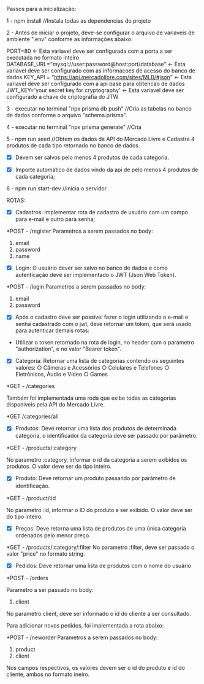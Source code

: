 Passos para a inicialização:

1 - npm install
//Instala todas as dependencias do projeto


2 - Antes de iniciar o projeto, deve-se configurar o arquivo de variaveis de ambiente ".env" conforme as informações abaixo: 

PORT=80 <- Esta variavel deve ser configurada com a porta a ser executada no formato inteiro
DATABASE_URL="mysql://user:password@host:port/database" <- Esta variavel deve ser configurado com as informacoes de acesso do banco de dados
KEY_API = "https://api.mercadolibre.com/sites/MLB/#json" <- Esta variavel deve ser configurado com a api base para obtencao de dados
JWT_KEY='your secret key for cryptography' <- Esta variavel deve ser configurado a chave de criptografia do JTW


3 - executar no terminal "npx prisma db push"
//Cria as tabelas no banco de dados conforme o arquivo "schema.prisma".



4 - executar no terminal "npx prisma generate"
//Cria 



5 - npm run seed
//Obtem os dados da API do Mercado Livre e Cadastra 4 produtos de cada tipo retornado no banco de dados.
- [x] Devem ser salvos pelo menos 4 produtos de cada categoria.
- [x] Importe automático de dados vindo da api de pelo menos 4 produtos de cada categoria;



6 - npm run start-dev
//inicia o servidor



ROTAS:

- [x] Cadastros: Implementar rota de cadastro de usuário com um campo para e-mail e outro para senha;

*POST - /register
Parametros a serem passados no body:
1. email
2. password
3. name


- [x] Login: O usuário dever ser salvo no banco de dados e como autenticação deve ser implementado o JWT (Json Web Token). 

*POST - /login
Parametros a serem passados no body:
1. email
2. password


- [x] Após o cadastro deve ser possível fazer o login utilizando o e-mail e senha cadastrado com o jwt, deve retornar um token, que será usado para autenticar demais rotas:
- Utilizar o token retornado na rota de login, no header com o parametro "authorization", e no valor "Bearer token".


- [x] Categoria: Retornar uma lista de categorias contendo os seguintes valores:
○ Câmeras e Acessórios
○ Celulares e Telefones
○ Eletrônicos, Áudio e Vídeo
○ Games

*GET - /categories

Também foi implementada uma roda que exibe todas as categorias disponiveis pela API do Mercado Livre.

*GET /categories/all


- [x]  Produtos: Deve retornar uma lista dos produtos de determinada categoria, o identiﬁcador da categoria deve ser passado por parâmetro.

*GET - /products/:category

No parametro :category, informar o id da categoria a serem exibidos os produtos. O valor deve ser do tipo inteiro.


- [x] Produto: Deve retornar um produto passando por parâmetro de identiﬁcação.

*GET - /product/:id

No parametro :id, informar o ID do produto a ser exibido. O valor deve ser do tipo inteiro.


- [x] Preços: Deve retorna uma lista de produtos de uma única categoria ordenados pelo menor preço.

*GET - /products/:category/:filter
No parametro :filter, deve ser passado o valor "price" no formato string.


- [x] Pedidos: Deve retornar uma lista de produtos com o nome do usuário

*POST - /orders

Parametro a ser passado no body:
1. client

No parametro client, deve ser informado o id do cliente a ser consultado.

Para adicionar novos pedidos, foi implementada a rota abaixo:

*POST - /neworder
Parametros a serem passados no body:
1. product
2. client

Nos campos respectivos, os valores devem ser o id do produto e id do cliente, ambos no formato ineiro.